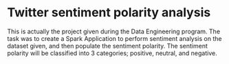 # Twitter sentiment polarity analysis

This is actually the project given during the Data Engineering program.
The task was to create a Spark Application to perform sentiment analysis on the dataset given, and then populate the sentiment polarity.
The sentiment polarity will be classified into 3 categories; positive, neutral, and negative.
